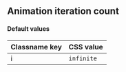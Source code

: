 ## Animation iteration count

<!-- <values.animationIterationCount> -->
#### Default values
|Classname key|CSS value     |
|-------------|--------------|
|i            |```infinite```|

<!-- </values.animationIterationCount> -->

<!-- <variants.animationIterationCount> -->

<!-- </variants.animationIterationCount> -->